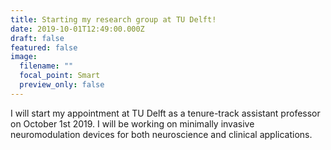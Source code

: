 ```yaml
---
title: Starting my research group at TU Delft!
date: 2019-10-01T12:49:00.000Z
draft: false
featured: false
image:
  filename: ""
  focal_point: Smart
  preview_only: false
---
```

I will start my appointment at TU Delft as a tenure-track assistant professor on October 1st 2019. I will be working on minimally invasive neuromodulation devices for both neuroscience and clinical applications.
